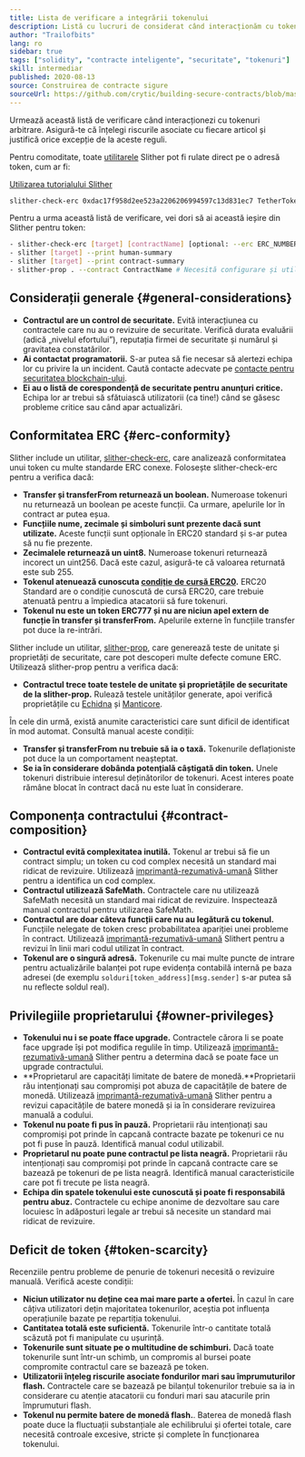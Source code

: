 ```yaml
---
title: Lista de verificare a integrării tokenului
description: Listă cu lucruri de considerat când interacționăm cu tokenuri
author: "Trailofbits"
lang: ro
sidebar: true
tags: ["solidity", "contracte inteligente", "securitate", "tokenuri"]
skill: intermediar
published: 2020-08-13
source: Construirea de contracte sigure
sourceUrl: https://github.com/crytic/building-secure-contracts/blob/master/development-guidelines/token_integration.md
---
```


Urmează această listă de verificare când interacționezi cu tokenuri arbitrare. Asigură-te că înțelegi riscurile asociate cu fiecare articol și justifică orice excepție de la aceste reguli.

Pentru comoditate, toate [utilitarele](https://github.com/crytic/slither#tools) Slither pot fi rulate direct pe o adresă token, cum ar fi:

[Utilizarea tutorialului Slither](/developers/tutorials/how-to-use-slither-to-find-smart-contract-bugs/)

```bash
slither-check-erc 0xdac17f958d2ee523a2206206994597c13d831ec7 TetherToken
```

Pentru a urma această listă de verificare, vei dori să ai această ieșire din Slither pentru token:

```bash
- slither-check-erc [target] [contractName] [optional: --erc ERC_NUMBER]
- slither [target] --print human-summary
- slither [target] --print contract-summary
- slither-prop . --contract ContractName # Necesită configurare și utilizarea Echidna și Manticore
```

## Considerații generale {#general-considerations}

- **Contractul are un control de securitate.** Evită interacțiunea cu contractele care nu au o revizuire de securitate. Verifică durata evaluării (adică „nivelul efortului”), reputația firmei de securitate și numărul și gravitatea constatărilor.
- **Ai contactat programatorii.** S-ar putea să fie necesar să alertezi echipa lor cu privire la un incident. Caută contacte adecvate pe [contacte pentru securitatea blockchain-ului](https://github.com/crytic/blockchain-security-contacts).
- **Ei au o listă de corespondență de securitate pentru anunțuri critice.** Echipa lor ar trebui să sfătuiască utilizatorii (ca tine!) când se găsesc probleme critice sau când apar actualizări.

## Conformitatea ERC {#erc-conformity}

Slither include un utilitar, [slither-check-erc](https://github.com/crytic/slither/wiki/ERC-Conformance), care analizează conformitatea unui token cu multe standarde ERC conexe. Folosește slither-check-erc pentru a verifica dacă:

- **Transfer și transferFrom returnează un boolean.** Numeroase tokenuri nu returnează un boolean pe aceste funcții. Ca urmare, apelurile lor în contract ar putea eșua.
- **Funcțiile nume, zecimale și simboluri sunt prezente dacă sunt utilizate.** Aceste funcții sunt opționale în ERC20 standard și s-ar putea să nu fie prezente.
- **Zecimalele returnează un uint8.** Numeroase tokenuri returnează incorect un uint256. Dacă este cazul, asigură-te că valoarea returnată este sub 255.
- **Tokenul atenuează cunoscuta [condiție de cursă ERC20](https://github.com/ethereum/EIPs/issues/20#issuecomment-263524729).** ERC20 Standard are o condiție cunoscută de cursă ERC20, care trebuie atenuată pentru a împiedica atacatorii să fure tokenuri.
- **Tokenul nu este un token ERC777 și nu are niciun apel extern de funcție în transfer și transferFrom.** Apelurile externe în funcțiile transfer pot duce la re-intrări.

Slither include un utilitar, [slither-prop](https://github.com/crytic/slither/wiki/Property-generation), care generează teste de unitate și proprietăți de securitate, care pot descoperi multe defecte comune ERC. Utilizează slither-prop pentru a verifica dacă:

- **Contractul trece toate testele de unitate și proprietățile de securitate de la slither-prop.** Rulează testele unităților generate, apoi verifică proprietățile cu [Echidna](https://github.com/crytic/echidna) și [Manticore](https://manticore.readthedocs.io/en/latest/verifier.html).

În cele din urmă, există anumite caracteristici care sunt dificil de identificat în mod automat. Consultă manual aceste condiții:

- **Transfer și transferFrom nu trebuie să ia o taxă.** Tokenurile deflaționiste pot duce la un comportament neașteptat.
- **Se ia în considerare dobânda potențială câștigată din token.** Unele tokenuri distribuie interesul deținătorilor de tokenuri. Acest interes poate rămâne blocat în contract dacă nu este luat în considerare.

## Componența contractului {#contract-composition}

- **Contractul evită complexitatea inutilă.** Tokenul ar trebui să fie un contract simplu; un token cu cod complex necesită un standard mai ridicat de revizuire. Utilizează [imprimantă-rezumativă-umană](https://github.com/crytic/slither/wiki/Printer-documentation#human-summary) Slither pentru a identifica un cod complex.
- **Contractul utilizează SafeMath.** Contractele care nu utilizează SafeMath necesită un standard mai ridicat de revizuire. Inspectează manual contractul pentru utilizarea SafeMath.
- **Contractul are doar câteva funcții care nu au legătură cu tokenul.** Funcțiile nelegate de token cresc probabilitatea apariției unei probleme în contract. Utilizează [imprimantă-rezumativă-umană](https://github.com/crytic/slither/wiki/Printer-documentation#contract-summary) Slithert pentru a revizui în linii mari codul utilizat în contract.
- **Tokenul are o singură adresă.** Tokenurile cu mai multe puncte de intrare pentru actualizările balanței pot rupe evidența contabilă internă pe baza adresei (de exemplu `solduri[token_address][msg.sender]` s-ar putea să nu reflecte soldul real).

## Privilegiile proprietarului {#owner-privileges}

- **Tokenului nu i se poate fface upgrade.** Contractele cărora li se poate face upgrade își pot modifica regulile în timp. Utilizează [imprimantă-rezumativă-umană](https://github.com/crytic/slither/wiki/Printer-documentation#contract-summary) Slither pentru a determina dacă se poate face un upgrade contractului.
- **Proprietarul are capacități limitate de batere de monedă.**Proprietarii rău intenționați sau compromiși pot abuza de capacitățile de batere de monedă. Utilizează [imprimantă-rezumativă-umană](https://github.com/crytic/slither/wiki/Printer-documentation#contract-summary) Slither pentru a revizui capacitățile de batere monedă și ia în considerare revizuirea manuală a codului.
- **Tokenul nu poate fi pus în pauză.** Proprietarii rău intenționați sau compromiși pot prinde în capcană contracte bazate pe tokenuri ce nu pot fi puse în pauză. Identifică manual codul utilizabil.
- **Proprietarul nu poate pune contractul pe lista neagră.** Proprietarii rău intenționați sau compromiși pot prinde în capcană contracte care se bazează pe tokenuri de pe lista neagră. Identifică manual caracteristicile care pot fi trecute pe lista neagră.
- **Echipa din spatele tokenului este cunoscută și poate fi responsabilă pentru abuz.** Contractele cu echipe anonime de dezvoltare sau care locuiesc în adăposturi legale ar trebui să necesite un standard mai ridicat de revizuire.

## Deficit de token {#token-scarcity}

Recenziile pentru probleme de penurie de tokenuri necesită o revizuire manuală. Verifică aceste condiții:

- **Niciun utilizator nu deține cea mai mare parte a ofertei.** În cazul în care câțiva utilizatori dețin majoritatea tokenurilor, aceștia pot influența operațiunile bazate pe repartiția tokenului.
- **Cantitatea totală este suficientă.** Tokenurile într-o cantitate totală scăzută pot fi manipulate cu ușurință.
- **Tokenurile sunt situate pe o multitudine de schimburi.** Dacă toate tokenurile sunt într-un schimb, un compromis al bursei poate compromite contractul care se bazează pe token.
- **Utilizatorii înțeleg riscurile asociate fondurilor mari sau împrumuturilor flash.** Contractele care se bazează pe bilanțul tokenurilor trebuie sa ia in considerare cu atenție atacatorii cu fonduri mari sau atacurile prin împrumuturi flash.
- **Tokenul nu permite batere de monedă flash.**. Baterea de monedă flash poate duce la fluctuații substanțiale ale echilibrului și ofertei totale, care necesită controale excesive, stricte și complete în funcționarea tokenului.
